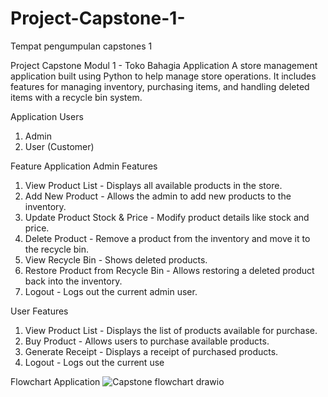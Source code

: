 # Project-Capstone-1-
Tempat pengumpulan capstones 1

Project Capstone Modul 1 - Toko Bahagia Application
A store management application built using Python to help manage store operations. It includes features for managing inventory, purchasing items, and handling deleted items with a recycle bin system.

Application Users
1. Admin
2. User (Customer)

Feature Application
Admin Features
1. View Product List - Displays all available products in the store.
2. Add New Product - Allows the admin to add new products to the inventory.
3. Update Product Stock & Price - Modify product details like stock and price.
4. Delete Product - Remove a product from the inventory and move it to the recycle bin.
5. View Recycle Bin - Shows deleted products.
6. Restore Product from Recycle Bin - Allows restoring a deleted product back into the inventory.
7. Logout - Logs out the current admin user.

User Features
1. View Product List - Displays the list of products available for purchase.
2. Buy Product - Allows users to purchase available products.
3. Generate Receipt - Displays a receipt of purchased products.
4. Logout - Logs out the current use

Flowchart Application
![Capstone flowchart drawio](https://github.com/user-attachments/assets/a01ae4de-bf83-4492-aaf6-8fb7c1fe9900)

   
